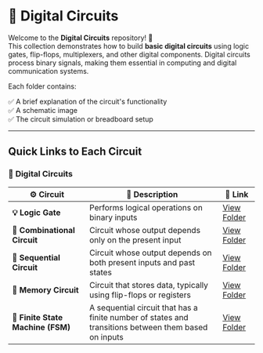 # 🔌 Digital Circuits

Welcome to the **Digital Circuits** repository! 🎉  
This collection demonstrates how to build **basic digital circuits** using logic gates, flip-flops, multiplexers, and other digital components. Digital circuits process binary signals, making them essential in computing and digital communication systems.

Each folder contains:

✅ A brief explanation of the circuit's functionality  
✅ A schematic image  
✅ The circuit simulation or breadboard setup  

---

## Quick Links to Each Circuit

### 🔹 **Digital Circuits**  

| ⚙️ Circuit                     | 📜 Description                                                                   | 🔗 Link                                              |
|-------------------------------|-------------------------------------------------------------------------------|-----------------------------------------------------|
| **💡 Logic Gate**              | Performs logical operations on binary inputs | [View Folder](./Logic_Gates) |
| **🔲 Combinational Circuit**   | Circuit whose output depends only on the present input | [View Folder](./Combinational_Circuits) |
| **🔁 Sequential Circuit**      | Circuit whose output depends on both present inputs and past states | [View Folder](./Sequential_Circuits) |
| **🧠 Memory Circuit**          | Circuit that stores data, typically using flip-flops or registers | [View Folder](./Memory_Circuits) |
| **🔄 Finite State Machine (FSM)** | A sequential circuit that has a finite number of states and transitions between them based on inputs | [View Folder](.FSM_Circuits) |
